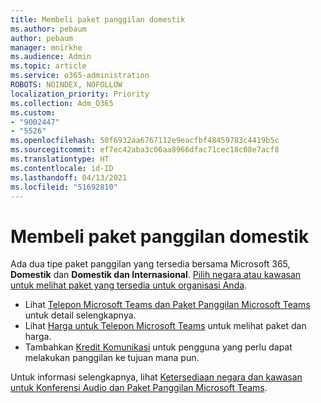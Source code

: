 ```yaml
---
title: Membeli paket panggilan domestik
ms.author: pebaum
author: pebaum
manager: mnirkhe
ms.audience: Admin
ms.topic: article
ms.service: o365-administration
ROBOTS: NOINDEX, NOFOLLOW
localization_priority: Priority
ms.collection: Adm_O365
ms.custom:
- "9002447"
- "5526"
ms.openlocfilehash: 50f6932aa6767112e9eacfbf48459783c4419b5c
ms.sourcegitcommit: ef7ec42aba3c06aa8966dfac71cec18c08e7acf8
ms.translationtype: HT
ms.contentlocale: id-ID
ms.lasthandoff: 04/13/2021
ms.locfileid: "51692810"
---
```

# <a name="purchase-domestic-calling-plans"></a>Membeli paket panggilan domestik

Ada dua tipe paket panggilan yang tersedia bersama Microsoft 365, **Domestik** dan **Domestik dan Internasional**. [Pilih negara atau kawasan untuk melihat paket yang tersedia untuk organisasi Anda](https://docs.microsoft.com/MicrosoftTeams/country-and-region-availability-for-audio-conferencing-and-calling-plans/country-and-region-availability-for-audio-conferencing-and-calling-plans#select-your-country-or-region-to-see-whats-available-for-your-organization).

- Lihat [Telepon Microsoft Teams dan Paket Panggilan Microsoft Teams](https://docs.microsoft.com/MicrosoftTeams/calling-plan-landing-page) untuk detail selengkapnya.
- Lihat [Harga untuk Telepon Microsoft Teams](https://www.microsoft.com/microsoft-365/microsoft-teams/voice-calling#Requirements) untuk melihat paket dan harga.
- Tambahkan [Kredit Komunikasi](https://docs.microsoft.com/MicrosoftTeams/country-and-region-availability-for-audio-conferencing-and-calling-plans/country-and-region-availability-for-audio-conferencing-and-calling-plans#communications-credits) untuk pengguna yang perlu dapat melakukan panggilan ke tujuan mana pun.

Untuk informasi selengkapnya, lihat [Ketersediaan negara dan kawasan untuk Konferensi Audio dan Paket Panggilan Microsoft Teams](https://docs.microsoft.com/MicrosoftTeams/country-and-region-availability-for-audio-conferencing-and-calling-plans/country-and-region-availability-for-audio-conferencing-and-calling-plans). 
